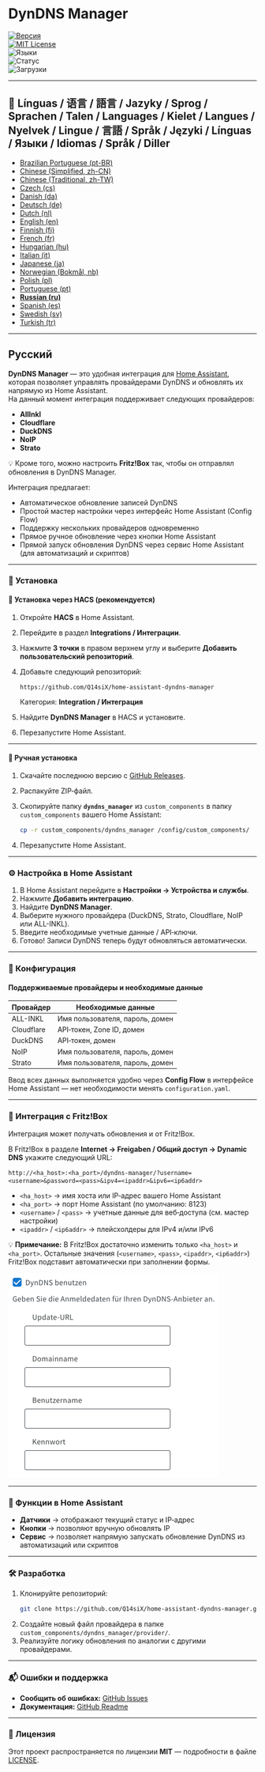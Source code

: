 # DynDNS Manager

[![Версия](https://img.shields.io/github/v/release/Q14siX/home-assistant-dyndns-manager)](https://github.com/Q14siX/home-assistant-dyndns-manager/releases)  
[![MIT License](https://img.shields.io/badge/License-MIT-green.svg)](LICENSE)  
![Языки](https://img.shields.io/badge/languages-20-blue.svg)  
![Статус](https://img.shields.io/badge/status-stable-brightgreen.svg)  
![Загрузки](https://img.shields.io/github/downloads/Q14siX/home-assistant-dyndns-manager/total)

---

## 📌 Línguas / 语言 / 語言 / Jazyky / Sprog / Sprachen / Talen / Languages / Kielet / Langues / Nyelvek / Lingue / 言語 / Språk / Języki / Línguas / Языки / Idiomas / Språk / Diller
- [Brazilian Portuguese (pt-BR)](https://github.com/Q14siX/home-assistant-dyndns-manager/blob/main/README/README_PT-BR.md#portugues-brasileiro)
- [Chinese (Simplified, zh-CN)](https://github.com/Q14siX/home-assistant-dyndns-manager/blob/main/README/README_ZH-CN.md#简体中文)
- [Chinese (Traditional, zh-TW)](https://github.com/Q14siX/home-assistant-dyndns-manager/blob/main/README/README_ZH-TW.md#繁體中文)
- [Czech (cs)](https://github.com/Q14siX/home-assistant-dyndns-manager/blob/main/README/README_CS.md#czech)
- [Danish (da)](https://github.com/Q14siX/home-assistant-dyndns-manager/blob/main/README/README_DA.md#dansk)
- [Deutsch (de)](https://github.com/Q14siX/home-assistant-dyndns-manager/blob/main/README/README_DE.md#deutsch)
- [Dutch (nl)](https://github.com/Q14siX/home-assistant-dyndns-manager/blob/main/README/README_NL.md#dutch)
- [English (en)](https://github.com/Q14siX/home-assistant-dyndns-manager/blob/main/README/README_EN.md#english)
- [Finnish (fi)](https://github.com/Q14siX/home-assistant-dyndns-manager/blob/main/README/README_FI.md#suomi)
- [French (fr)](https://github.com/Q14siX/home-assistant-dyndns-manager/blob/main/README/README_FR.md#français)
- [Hungarian (hu)](https://github.com/Q14siX/home-assistant-dyndns-manager/blob/main/README/README_HU.md#magyar)
- [Italian (it)](https://github.com/Q14siX/home-assistant-dyndns-manager/blob/main/README/README_IT.md#italiano)
- [Japanese (ja)](https://github.com/Q14siX/home-assistant-dyndns-manager/blob/main/README/README_JA.md#日本語)
- [Norwegian (Bokmål, nb)](https://github.com/Q14siX/home-assistant-dyndns-manager/blob/main/README/README_NB.md#norsk)
- [Polish (pl)](https://github.com/Q14siX/home-assistant-dyndns-manager/blob/main/README/README_PL.md#polski)
- [Portuguese (pt)](https://github.com/Q14siX/home-assistant-dyndns-manager/blob/main/README/README_PT.md#português)
- [**Russian (ru)**](https://github.com/Q14siX/home-assistant-dyndns-manager/blob/main/README/README_RU.md#pусский)
- [Spanish (es)](https://github.com/Q14siX/home-assistant-dyndns-manager/blob/main/README/README_ES.md#español)
- [Swedish (sv)](https://github.com/Q14siX/home-assistant-dyndns-manager/blob/main/README/README_SV.md#svenska)
- [Turkish (tr)](https://github.com/Q14siX/home-assistant-dyndns-manager/blob/main/README/README_TR.md#türkçe)

---

## Русский

**DynDNS Manager** — это удобная интеграция для [Home Assistant](https://www.home-assistant.io/), которая позволяет управлять провайдерами DynDNS и обновлять их напрямую из Home Assistant.  
На данный момент интеграция поддерживает следующих провайдеров:

- **AllInkl**
- **Cloudflare**
- **DuckDNS**
- **NoIP**
- **Strato**

💡 Кроме того, можно настроить **Fritz!Box** так, чтобы он отправлял обновления в DynDNS Manager.

Интеграция предлагает:
- Автоматическое обновление записей DynDNS
- Простой мастер настройки через интерфейс Home Assistant (Config Flow)
- Поддержку нескольких провайдеров одновременно
- Прямое ручное обновление через кнопки Home Assistant
- Прямой запуск обновления DynDNS через сервис Home Assistant (для автоматизаций и скриптов)

---

### 🚀 Установка

#### 🔹 Установка через HACS (рекомендуется)

1. Откройте **HACS** в Home Assistant.
2. Перейдите в раздел **Integrations / Интеграции**.
3. Нажмите **3 точки** в правом верхнем углу и выберите **Добавить пользовательский репозиторий**.
4. Добавьте следующий репозиторий:

   ```
   https://github.com/Q14siX/home-assistant-dyndns-manager
   ```

   Категория: **Integration / Интеграция**

5. Найдите **DynDNS Manager** в HACS и установите.
6. Перезапустите Home Assistant.

---

#### 🔹 Ручная установка

1. Скачайте последнюю версию с [GitHub Releases](https://github.com/Q14siX/home-assistant-dyndns-manager/releases).
2. Распакуйте ZIP‑файл.
3. Скопируйте папку **`dyndns_manager`** из `custom_components` в папку `custom_components` вашего Home Assistant:

   ```bash
   cp -r custom_components/dyndns_manager /config/custom_components/
   ```

4. Перезапустите Home Assistant.

---

### ⚙️ Настройка в Home Assistant

1. В Home Assistant перейдите в **Настройки → Устройства и службы**.
2. Нажмите **Добавить интеграцию**.
3. Найдите **DynDNS Manager**.
4. Выберите нужного провайдера (DuckDNS, Strato, Cloudflare, NoIP или ALL-INKL).
5. Введите необходимые учетные данные / API‑ключи.
6. Готово! Записи DynDNS теперь будут обновляться автоматически.

---

### 📄 Конфигурация

#### Поддерживаемые провайдеры и необходимые данные

| Провайдер   | Необходимые данные |
|------------|--------------------|
| ALL-INKL   | Имя пользователя, пароль, домен |
| Cloudflare | API‑токен, Zone ID, домен |
| DuckDNS    | API‑токен, домен |
| NoIP       | Имя пользователя, пароль, домен |
| Strato     | Имя пользователя, пароль, домен |

Ввод всех данных выполняется удобно через **Config Flow** в интерфейсе Home Assistant — нет необходимости менять `configuration.yaml`.

---

### 📡 Интеграция с Fritz!Box

Интеграция может получать обновления и от Fritz!Box.

В Fritz!Box в разделе **Internet → Freigaben / Общий доступ → Dynamic DNS** укажите следующий URL:

```
http://<ha_host>:<ha_port>/dyndns-manager/?username=<username>&password=<pass>&ipv4=<ipaddr>&ipv6=<ip6addr>
```

- `<ha_host>` → имя хоста или IP‑адрес вашего Home Assistant
- `<ha_port>` → порт Home Assistant (по умолчанию: 8123)
- `<username>` / `<pass>` → учетные данные для веб‑доступа (см. мастер настройки)
- `<ipaddr>` / `<ip6addr>` → плейсхолдеры для IPv4 и/или IPv6

💡 **Примечание:** В Fritz!Box достаточно изменить только `<ha_host>` и `<ha_port>`. Остальные значения (`<username>`, `<pass>`, `<ipaddr>`, `<ip6addr>`) Fritz!Box подставит автоматически при заполнении формы.

![Форма FRITZ!BOX](https://raw.githubusercontent.com/Q14siX/home-assistant-dyndns-manager/master/images/FRITZ!Box.png)

---

### 🔘 Функции в Home Assistant

- **Датчики** → отображают текущий статус и IP‑адрес
- **Кнопки** → позволяют вручную обновлять IP
- **Сервис** → позволяет напрямую запускать обновление DynDNS из автоматизаций или скриптов

---

### 🛠 Разработка

1. Клонируйте репозиторий:
   ```bash
   git clone https://github.com/Q14siX/home-assistant-dyndns-manager.git
   ```
2. Создайте новый файл провайдера в папке `custom_components/dyndns_manager/provider/`.
3. Реализуйте логику обновления по аналогии с другими провайдерами.

---

### 📬 Ошибки и поддержка

- **Сообщить об ошибках:** [GitHub Issues](https://github.com/Q14siX/home-assistant-dyndns-manager/issues)  
- **Документация:** [GitHub Readme](https://github.com/Q14siX/home-assistant-dyndns-manager)

---

### 📜 Лицензия

Этот проект распространяется по лицензии **MIT** — подробности в файле [LICENSE](https://github.com/Q14siX/home-assistant-dyndns-manager/blob/main/LICENSE).
